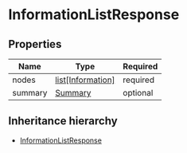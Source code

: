 

# InformationListResponse

## Properties

Name | Type | Required
-------- | -------- | --------
nodes | [list[Information]](Information.md) | required
summary | [Summary](Summary.md) | optional




## Inheritance hierarchy


* [InformationListResponse](InformationListResponse.md)

